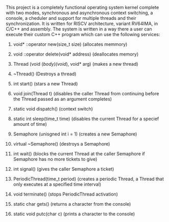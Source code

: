 This project is a completely functional operating system kernel complete with two modes, synchronous and asynchronous context switching, a console, a cheduler and support for multiple threads and their synchronization. It is written for RISCV architecture, variant RV64IMA, in C/C++ and assembly. The system is written in a way there a user can execute their custom C++ program which can use the following services:
1. void* ::operator new(size_t size) (allocates memmory)
2. void ::operator delete(void* address) (deallocates memory)
3. Thread (void (*body)(void*), void* arg) (makes a new thread)
4. ~Thread() (Destroys a thread)
5. int start() (stars a new Thread)
6. void join(Thread t) (disables the caller Thread from continuing before the Thread passed as an argument completes)
7. static void dispatch() (context switch)
8. static int sleep(time_t time) (disables the current Thread for a specief amount of time)

9. Semaphore (unisgned int i = 1) (creates a new Semaphore)
10. virtual ~Semaphore() (destroys a Semaphore)
11. int wait() (blocks the current Thread at the caller Semaphore if Semaphore has no more tickets to give)
12. int signal() (gives the caller Semaphore a ticket)

13. PeriodicThread(time_t period) (creates a periodic Thread, a Thread that only executes at a specified time interval)
14. void terminate() (stops PeriodicThread activation)

15. static char gets() (returns a character from the console)
16. static void putc(char c) (prints a character to the console)

